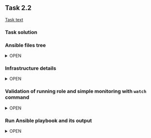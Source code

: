 ## Task 2.2

[Task text](task_text_2.2.png)


### Task solution

### Ansible files tree
<details>
  <summary>OPEN</summary>

```console
ansible
├── ansible.cfg
├── group_vars
│   ├── all
│   │   └── vars
│   ├── loadbalancers
│   └── webservers
├── hosts
├── host_vars
│   ├── ha1
│   ├── ha2
│   ├── web1
│   └── web2
├── infra.txt
├── nginx_haproxy_ha.yml
├── roles
│   ├── ansible-ssh-copy-id
│   │   ├── README.md
│   │   ├── tasks
│   │   │   └── main.yml
│   │   └── vars
│   │       └── main.yml
│   ├── ha-proxy
│   │   ├── handlers
│   │   │   └── main.yml
│   │   ├── README.md
│   │   ├── tasks
│   │   │   └── main.yml
│   │   └── templates
│   │       └── haproxy.cfg.j2
│   ├── keepalived
│   │   ├── handlers
│   │   │   └── main.yml
│   │   ├── README.md
│   │   ├── tasks
│   │   │   └── main.yml
│   │   ├── templates
│   │   │   └── keepalived.conf.j2
│   │   └── vars
│   │       └── main.yml
│   └── nginx
│       ├── handlers
│       │   └── main.yml
│       ├── README.md
│       ├── tasks
│       │   └── main.yml
│       ├── templates
│       │   ├── index.html.j2
│       │   └── nginx.conf.j2
│       └── vars
│           └── main.yml
└── tmux.sh
```

</details>

### Infrastructure details
<details>
  <summary>OPEN</summary>

**4 VM boxes with CentOS**
- VM-1 (192.168.57.4): NGINX webserver # 1  
- VM-2 (192.168.57.5): NGINX webserver # 2  
- VM-3 (192.168.57.6): HAproxy and Keepalived server # 1 (master node)  
- VM-4 (192.168.57.7): HAproxy and Keepalived server # 2 (backup node)  
- Keepalived floating (virtual) IP: 192.168.57.10  

</details>
  

### Validation of running role and simple monitoring with `watch` command
<details>
  <summary>OPEN</summary>

![task_2.1.gif](nginx_haproxy_ha.gif)

</details>



### Run Ansible playbook and its output
<details>
  <summary>OPEN</summary>

Command for run playbook
```console
ansible-playbook nginx_haproxy_ha.yml -i ./hosts -K
```
[STDOUT](STDOUT_nginx_haproxy_ha.txt)  

</details>
